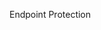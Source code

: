 <Token xmlns:xlink="http://www.w3.org/1999/xlink">Endpoint Protection</Token>

<!--HONumber=Jun16_HO4-->


